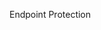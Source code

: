 <Token xmlns:xlink="http://www.w3.org/1999/xlink">Endpoint Protection</Token>

<!--HONumber=Jun16_HO4-->


